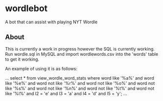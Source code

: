 # wordlebot
A bot that can assist with playing NYT Wordle

## About

This is currently a work in progress however the SQL is currently working. Run wordle.sql in MySQL and import wordlewords.csv into the 'words' table to get it working.

An example of using it is as follows:

...
select * 
from view_wordle_word_stats
where
word like '%a%'
and word like '%e%'
and word not like '%r%'
and word not like '%o%'
and word not like '%s%'
and word not like '%n%'
and word not like '%t%'
and word not like '%l%'
and l2 = 'e'
and l3 = 'a'
and l4 = 'd'
and l5 = 'y';
...
